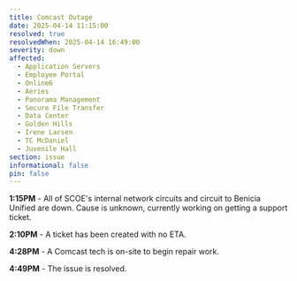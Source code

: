 ```yaml
---
title: Comcast Outage
date: 2025-04-14 11:15:00
resolved: true
resolvedWhen: 2025-04-14 16:49:00
severity: down
affected:
  - Application Servers
  - Employee Portal
  - Online6
  - Aeries
  - Panorama Management
  - Secure File Transfer
  - Data Center
  - Golden Hills
  - Irene Larsen
  - TC McDaniel
  - Juvenile Hall
section: issue
informational: false
pin: false
---
```


**1:15PM** - All of SCOE's internal network circuits and circuit to Benicia Unified are down. Cause is unknown, currently working on getting a support ticket.

**2:10PM** - A ticket has been created with no ETA.

**4:28PM** - A Comcast tech is on-site to begin repair work.

**4:49PM** - The issue is resolved.